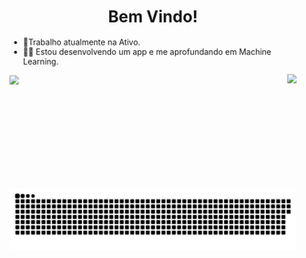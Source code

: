 <H1 align= "center">Bem Vindo!</H1>

- 💼Trabalho atualmente na Ativo.
- 👨‍💻 Estou desenvolvendo um app e me aprofundando em Machine Learning.

<a href="https://github.com/anuraghazra/github-readme-stats">
  <img height=200 align="center" src="https://github-readme-stats.vercel.app/api?username=matheusFPZ&theme=radical" />
</a>
<a href="https://github.com/anuraghazra/convoychat">
  <img height=200 align="right" src="https://github-readme-stats.vercel.app/api/top-langs?username=matheusFPZ&layout=compact&langs_count=8&card_width=320&theme=radical" />
</a>

![Snake animation](https://github.com/matheusFPZ/matheusFPZ/blob/output/github-contribution-grid-snake.svg)

